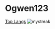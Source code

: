 # Ogwen123
[Top Langs](https://github-readme-stats.vercel.app/api/top-langs/?username=ogwen123&layout=compact)
<img src="https://github-readme-streak-stats.herokuapp.com/?user=madushadhanushka&theme=tokyonight" alt="mystreak"/>
